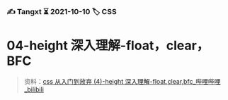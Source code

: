 ### ✍️ Tangxt ⏳ 2021-10-10 🏷️ CSS

# 04-height 深入理解-float，clear，BFC

> 资料：[css 从入门到放弃 (4)-height 深入理解-float,clear,bfc_哔哩哔哩_bilibili](https://www.bilibili.com/video/BV1Pt411X7Ei)


